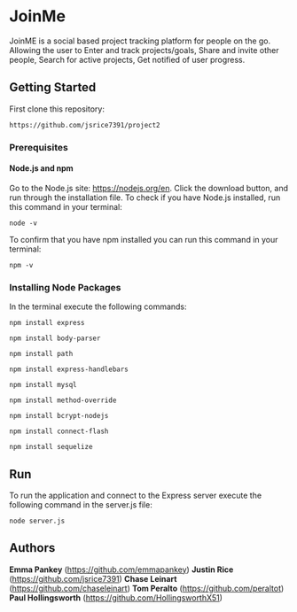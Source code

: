 # JoinMe
JoinME is a social based project tracking platform for people on the go.  Allowing the user to Enter and track projects/goals,  Share and invite other people,  Search for active projects,  Get notified of user progress.
## Getting Started

First clone this repository:

```
https://github.com/jsrice7391/project2
```

### Prerequisites

#### Node.js and npm
Go to the Node.js site: https://nodejs.org/en. Click the download button, and run through the installation file.
To check if you have Node.js installed, run this command in your terminal:
```
node -v
```
To confirm that you have npm installed you can run this command in your terminal:
```
npm -v
```

### Installing Node Packages


In the terminal execute the following commands:

```
npm install express
```
```
npm install body-parser
```
```
npm install path
```
```
npm install express-handlebars
```
```
npm install mysql
```
```
npm install method-override
```
```
npm install bcrypt-nodejs
```
```
npm install connect-flash
```
```
npm install sequelize
```

## Run

To run the application and connect to the Express server execute the following command in the server.js file:

```
node server.js
```

## Authors

**Emma Pankey** (https://github.com/emmapankey)
**Justin Rice** (https://github.com/jsrice7391)
**Chase Leinart** (https://github.com/chaseleinart)
**Tom Peralto** (https://github.com/peraltot)
**Paul Hollingsworth** (https://github.com/HollingsworthX51)
